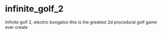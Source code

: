 # infinite_golf_2
Infinite golf 2, electric boogaloo
this is the greatest 2d procedural golf game ever create
